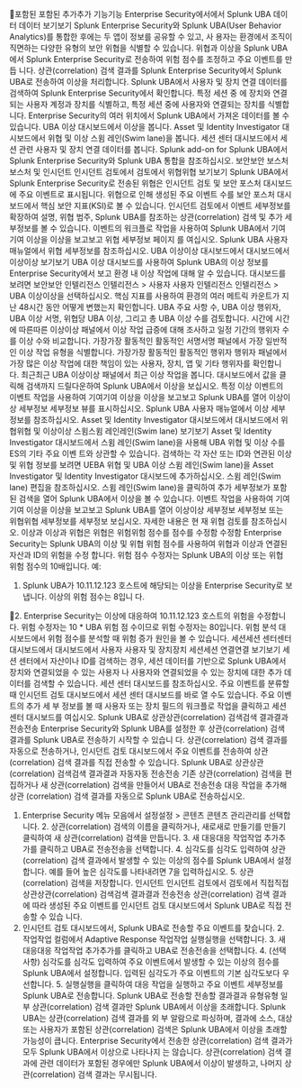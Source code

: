포함된 포함된 추가추가 기능기능
Enterprise Security에서에서 Splunk UBA 데이터 데이터 보기보기
Splunk Enterprise Security와 Splunk UBA(User Behavior Analytics)를 통합한 후에는 두 앱이 정보를 공유할 수 있고, 사 용자는 환경에서 조직이 직면하는 다양한 유형의 보안 위협을 식별할 수 있습니다.
위협과 이상을 Splunk UBA에서 Splunk Enterprise Security로 전송하여 위험 점수를 조정하고 주요 이벤트를 만듭 니다. 상관(correlation) 검색 결과를 Splunk Enterprise Security에서 Splunk UBA로 전송하여 이상을 처리합니다. Splunk UBA에서 사용자 및 장치 연결 데이터를 검색하여 Splunk Enterprise Security에서 확인합니다. 특정 세션 중 에 장치와 연결되는 사용자 계정과 장치를 식별하고, 특정 세션 중에 사용자와 연결되는 장치를 식별합니다.
Enterprise Security의 여러 위치에서 Splunk UBA에서 가져온 데이터를 볼 수 있습니다.
UBA 이상 대시보드에서 이상을 봅니다. Asset 및 Identity Investigator 대시보드에서 위협 및 이상 스윔 레인(Swim lane)을 봅니다. 세션 센터 대시보드에서 세션 관련 사용자 및 장치 연결 데이터를 봅니다.
Splunk add-on for Splunk UBA에서 Splunk Enterprise Security와 Splunk UBA 통합을 참조하십시오.
보안보안 보스처 보스처 및 인시던트 인시던트 검토에서 검토에서 위협위협 보기보기
Splunk UBA에서 Splunk Enterprise Security로 전송된 위협은 인시던트 검토 및 보안 포스처 대시보드에 주요 이벤트로 표시됩니다. 위협으로 인해 생성된 주요 이벤트 수를 보안 포스처 대시보드에서 핵심 보안 지표(KSI)로 볼 수 있습니다.
인시던트 검토에서 이벤트 세부정보를 확장하여 설명, 위협 범주, Splunk UBA를 참조하는 상관(correlation) 검색 및 추가 세부정보를 볼 수 있습니다. 이벤트의 워크플로 작업을 사용하여 Splunk UBA에서 기여기여 이상을 이상을 보고보고 위협 세부정보 페이지 를 여십시오. Splunk UBA 사용자 매뉴얼에서 위협 세부정보를 참조하십시오.
UBA 이상이상 대시보드에서 대시보드에서 이상이상 보기보기
UBA 이상 대시보드를 사용하여 Splunk UBA의 이상 정보를 Enterprise Security에서 보고 환경 내 이상 작업에 대해 알 수 있습니다. 대시보드를 보려면 보안보안 인텔리전스 인텔리전스 > 사용자 사용자 인텔리전스 인텔리전스 > UBA 이상이상을 선택하십시오.
핵심 지표를 사용하여 환경의 여러 메트릭 카운트가 지난 48시간 동안 어떻게 변했는지 확인합니다. UBA 주요 사항 수, UBA 이상 행위자, UBA 이상 서명, 위협당 UBA 이상, 그리고 총 UBA 이상 수를 검토합니다. 시간에 시간에 따른따른 이상이상 패널에서 이상 작업 급증에 대해 조사하고 일정 기간의 행위자 수를 이상 수와 비교합니다. 가장가장 활동적인 활동적인 서명서명 패널에서 가장 일반적인 이상 작업 유형을 식별합니다. 가장가장 활동적인 활동적인 행위자 행위자 패널에서 가장 많은 이상 작업에 대한 책임이 있는 사용자, 장치, 앱 및 기타 행위자를 확인합니 다. 최근최근 UBA 이상이상 패널에서 최근 이상 작업을 봅니다.
대시보드에서 값을 클릭해 검색까지 드릴다운하여 Splunk UBA에서 이상을 보십시오. 특정 이상 이벤트의 이벤트 작업을 사용하여 기여기여 이상을 이상을 보고보고 Splunk UBA를 열어 이상이상 세부정보 세부정보 뷰를 표시하십시오. Splunk UBA 사용자 매뉴얼에서 이상 세부정보를 참조하십시오.
Asset 및 Identity Investigator 대시보드에서 대시보드에서 위협위협 및 이상이상 스윔스윔 레인레인(Swim lane) 보기보기
Asset 및 Identity Investigator 대시보드에서 스윔 레인(Swim lane)을 사용해 UBA 위협 및 이상 수를 ES의 기타 주요 이벤 트와 상관할 수 있습니다.
검색하는 각 자산 또는 ID와 연관된 이상 및 위협 정보를 보려면 UEBA 위협 및 UBA 이상 스윔 레인(Swim lane)을 Asset Investigator 및 Identity Investigator 대시보드에 추가하십시오. 스윔 레인(Swim lane) 편집을 참조하십시오.
스윔 레인(Swim lane)을 클릭하여 추가 세부정보가 포함된 검색을 열어 Splunk UBA에서 이상을 볼 수 있습니다. 이벤트 작업을 사용하여 기여기여 이상을 이상을 보고보고 Splunk UBA를 열어 이상이상 세부정보 세부정보 또는 위협위협 세부정보를 세부정보 보십시오. 자세한 내용은 현 재 위협 검토를 참조하십시오.
이상과 이상과 위협은 위협은 위험위험 점수를 점수를 수정함 수정함 Enterprise Security는 Splunk UBA의 이상 및 위협 위험 점수를 사용하여 위협과 이상과 연결된 자산과 ID의 위험을 수정 합니다. 위험 점수 수정자는 Splunk UBA의 이상 또는 위협 위험 점수의 10배입니다.
예:
1. Splunk UBA가
10.11.12.123
호스트에 해당되는 이상을 Enterprise Security로 보냅니다. 이상의 위험 점수는 8입니 다.

2. Enterprise Security는 이상에 대응하여
10.11.12.123
호스트의 위험을 수정합니다. 위험 수정자는 10 * UBA 위험 점 수이므로 위험 수정자는 80입니다.
위험 분석 대시보드에서 위험 점수를 분석할 때 위험 증가 원인을 볼 수 있습니다.
세션세션 센터센터 대시보드에서 대시보드에서 사용자 사용자 및 장치장치 세션세션 연결연결 보기보기
세션 센터에서 자산이나 ID를 검색하는 경우, 세션 데이터를 기반으로 Splunk UBA에서 장치와 연결되었을 수 있는 사용자 나 사용자와 연결되었을 수 있는 장치에 대한 추가 데이터를 검색할 수 있습니다. 세션 센터 대시보드를 참조하십시오.
주요 이벤트를 분류할 때 인시던트 검토 대시보드에서 세션 센터 대시보드를 바로 열 수도 있습니다. 주요 이벤트의 추가 세 부 정보를 볼 때 사용자 또는 장치 필드의 워크플로 작업을 클릭하고 세션 센터 대시보드를 여십시오.
Splunk UBA로 상관상관(correlation) 검색검색 결과결과 전송전송
Enterprise Security와 Splunk UBA를 설정한 후 상관(correlation) 검색 결과를 Splunk UBA로 전송하기 시작할 수 있습니 다. 상관(correlation) 검색 결과를 자동으로 전송하거나, 인시던트 검토 대시보드에서 주요 이벤트를 전송하여 상관 (correlation) 검색 결과를 직접 전송할 수 있습니다.
Splunk UBA로 상관상관(correlation) 검색검색 결과결과 자동자동 전송전송
기존 상관(correlation) 검색을 편집하거나 새 상관(correlation) 검색을 만들어서 UBA로 전송전송 대응 작업을 추가해 상관 (correlation) 검색 결과를 자동으로 Splunk UBA로 전송하십시오.
1. Enterprise Security 메뉴 모음에서 설정설정 > 콘텐츠 콘텐츠 관리관리를 선택합니다. 2. 상관(correlation) 검색의 이름을 클릭하거나, 새로새로 만들기를 만들기 클릭하여 새 상관(correlation) 검색을 만듭니다. 3. 새 대응대응 작업작업 추가추가를 클릭하고 UBA로 전송전송을 선택합니다. 4. 심각도를 심각도 입력하여 상관(correlation) 검색 결과에서 발생할 수 있는 이상의 점수를 Splunk UBA에서 설정합니다.
예를 들어 높은 심각도를 나타내려면 7을 입력하십시오. 5. 상관(correlation) 검색을 저장합니다.
인시던트 인시던트 검토에서 검토에서 직접직접 상관상관(correlation) 검색검색 결과결과 전송전송
상관(correlation) 검색 결과에 따라 생성된 주요 이벤트를 인시던트 검토 대시보드에서 Splunk UBA로 직접 전송할 수 있습 니다.
1. 인시던트 검토 대시보드에서, Splunk UBA로 전송할 주요 이벤트를 찾습니다. 2. 작업작업 컬럼에서 Adaptive Response 작업작업 실행실행을 선택합니다. 3. 새 대응대응 작업작업 추가추가를 클릭하고 UBA로 전송전송을 선택합니다. 4. (선택 사항) 심각도를 심각도 입력하여 주요 이벤트에서 발생할 수 있는 이상의 점수를 Splunk UBA에서 설정합니다. 입력된
심각도가 주요 이벤트의 기본 심각도보다 우선합니다. 5. 실행실행을 클릭하여 대응 작업을 실행하고 주요 이벤트 세부정보를 Splunk UBA로 전송합니다.
Splunk UBA로 전송할 전송할 결과결과 유형유형
일부 상관(correlation) 검색 결과만 Splunk UBA에서 이상을 초래합니다. Splunk UBA는 상관(correlation) 검색 결과를 외 부 알람으로 파싱하며, 결과에 소스, 대상 또는 사용자가 포함된 상관(correlation) 검색은 Splunk UBA에서 이상을 초래할 가능성이 큽니다. Enterprise Security에서 전송한 상관(correlation) 검색 결과가 모두 Splunk UBA에서 이상으로 나타나지 는 않습니다. 상관(correlation) 검색 결과에 관련 데이터가 포함된 경우에만 Splunk UBA에서 이상이 발생하고, 나머지 상 관(correlation) 검색 결과는 무시됩니다.